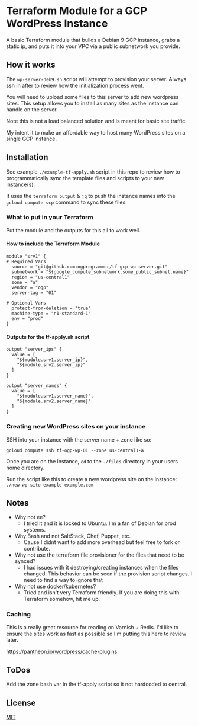 # Terraform Module for a GCP WordPress Instance

A basic Terraform module that builds a Debian 9 GCP instance, grabs a static ip, and puts it into your VPC via a public subnetwork you provide.

## How it works
The `wp-server-deb9.sh` script will attempt to provision your server. Always ssh in after to review how the initialization process went.

You will need to upload some files to this server to add new wordpress sites. This setup allows you to install as many sites as the instance can handle on the server.

Note this is not a load balanced solution and is meant for basic site traffic.

My intent it to make an affordable way to host many WordPress sites on a single GCP instance.

## Installation

See example `./example-tf-apply.sh` script in this repo to review how to programmatically sync the template files and scripts to your new instance(s).

It uses the `terraform output` & `jq` to push the instance names into the `gcloud compute scp` command to sync these files.

### What to put in your Terraform

Put the module and the outputs for this all to work well.

#### How to include the Terraform Module

```HCL
module "srv1" {
# Required Vars
  source = "git@github.com:ogprogrammer/tf-gcp-wp-server.git"
  subnetwork = "${google_compute_subnetwork.some_public_subnet.name}"
  region = "us-central1"
  zone = "a"
  vendor = "ogp"
  server-tag = "01"
  
# Optional Vars
  protect-from-deletion = "true"
  machine-type = "n1-standard-1"
  env = "prod"
}
```

#### Outputs for the tf-apply.sh script

```HCL
output "server_ips" {
  value = [
    "${module.srv1.server_ip}",
    "${module.srv2.server_ip}"
  ]
}

output "server_names" {
  value = [
    "${module.srv1.server_name}",
    "${module.srv2.server_name}"
  ]
}
```

### Creating new WordPress sites on your instance

SSH into your instance with the server name + zone like so:

`gcloud compute ssh tf-ogp-wp-01 --zone us-central1-a`

Once you are on the instance, `cd` to the `./files` directory in your users home directory.

Run the script like this to create a new wordpress site on the instance: `./new-wp-site example example.com`

## Notes

* Why not ee?
  * I tried it and it is locked to Ubuntu. I'm a fan of Debian for prod systems.
* Why Bash and not SaltStack, Chef, Puppet, etc.
  * Cause I didnt want to add more overhead but feel free to fork or contribute.
* Why not use the terraform file provisioner for the files that need to be synced?
  * I had issues with it destroying/creating instances when the files changed. This behavior can be seen if the provision script changes. I need to find a way to ignore that
* Why not use docker/kubernetes?
  * Tried and isn't very Terraform friendly. If you are doing this with Terraform somehow, hit me up.
  
### Caching

This is a really great resource for reading on Varnish + Redis. I'd like to ensure the sites work as fast as possible so I'm putting this here to review later.

https://pantheon.io/wordpress/cache-plugins


## ToDos

Add the zone bash var in the tf-apply script so it not hardcoded to central.

## License

[MIT](https://opensource.org/licenses/MIT)